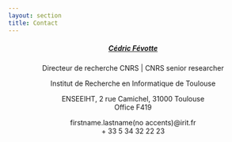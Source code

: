 ```yaml
---
layout: section
title: Contact
---
```


<center>
<h5><a href='https://www.irit.fr/~Cedric.Fevotte/'>Cédric Févotte</a></h5>
<p>Directeur de recherche CNRS | CNRS senior researcher</p>

<p>
Institut de Recherche en Informatique de Toulouse
</p>
<p>
ENSEEIHT, 2 rue Camichel, 31000 Toulouse
<br>
Office F419
</p>
<p>
firstname.lastname(no accents)@irit.fr
<br>
+ 33 5 34 32 22 23
</p>
</center>
